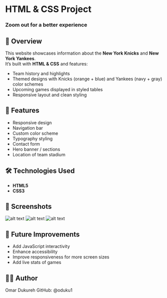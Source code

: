 # HTML & CSS Project
### Zoom out for a better experience

## 📌 Overview  
This website showcases information about the **New York Knicks** and **New York Yankees**.  
It’s built with **HTML & CSS** and features:  
- Team history and highlights  
- Themed designs with Knicks (orange + blue) and Yankees (navy + gray) color schemes  
- Upcoming games displayed in styled tables  
- Responsive layout and clean styling  

## 🚀 Features
- Responsive design
- Navigation bar
- Custom color scheme
- Typography styling
- Contact form
- Hero banner / sections
- Location of team stadium

## 🛠️ Technologies Used
- **HTML5**
- **CSS3**

## 📸 Screenshots
![alt text](<screenshots/Screenshot 2025-08-29 at 4.26.15 PM.png>)
![alt text](<screenshots/Screenshot 2025-08-29 at 4.26.22 PM.png>)
![alt text](<screenshots/Screenshot 2025-08-29 at 4.26.29 PM.png>)



## 📌 Future Improvements

- Add JavaScript interactivity
- Enhance accessibility
- Improve responsiveness for more screen sizes
- Add live stats of games


## 👨‍💻 Author

Omar Dukureh
GitHub: @oduku1
